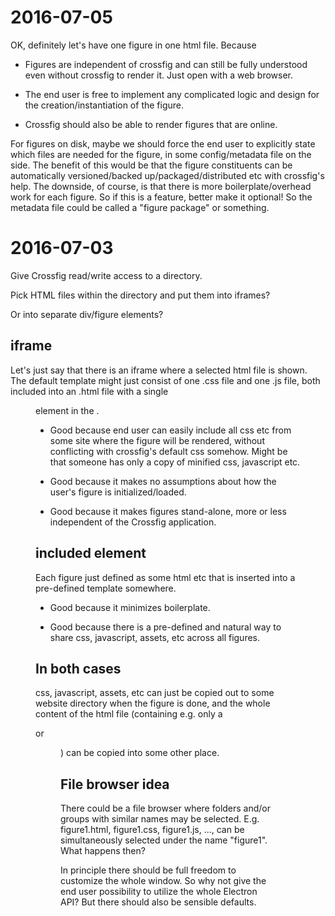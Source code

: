 # 2016-07-05

OK, definitely let's have one figure in one html file. Because

* Figures are independent of crossfig and can still be fully understood even without crossfig to render it. Just open with a web browser.

* The end user is free to implement any complicated logic and design for the creation/instantiation of the figure.

* Crossfig should also be able to render figures that are online.

For figures on disk, maybe we should force the end user to explicitly state which files are needed for the figure, in some config/metadata file on the side. The benefit of this would be that the figure constituents can be automatically versioned/backed up/packaged/distributed etc with crossfig's help. The downside, of course, is that there is more boilerplate/overhead work for each figure. So if this is a feature, better make it optional! So the metadata file could be called a "figure package" or something.



# 2016-07-03

Give Crossfig read/write access to a directory.

Pick HTML files within the directory and put them into iframes?

Or into separate div/figure elements?

<figure id="fig1">
<div class="...">

</div>
</figure>

## iframe

Let's just say that there is an iframe where a selected html file is shown. The default template might just consist of one .css file and one .js file, both included into an .html file with a single <figure> element in the <body>.

* Good because end user can easily include all css etc from some site where the figure will be rendered, without conflicting with crossfig's default css somehow. Might be that someone has only a copy of minified css, javascript etc.

* Good because it makes no assumptions about how the user's figure is initialized/loaded.

* Good because it makes figures stand-alone, more or less independent of the Crossfig application.

## included element

Each figure just defined as some html etc that is inserted into a pre-defined template somewhere.

* Good because it minimizes boilerplate.

* Good because there is a pre-defined and natural way to share css, javascript, assets, etc across all figures.


## In both cases

css, javascript, assets, etc can just be copied out to some website directory when the figure is done, and the whole content of the html file (containing e.g. only a <div> or <figure>) can be copied into some other place.

## File browser idea

There could be a file browser where folders and/or groups with similar names may be selected. E.g. figure1.html, figure1.css, figure1.js, ..., can be simultaneously selected under the name "figure1". What happens then?

In principle there should be full freedom to customize the whole window. So why not give the end user possibility to utilize the whole Electron API? But there should also be sensible defaults.


